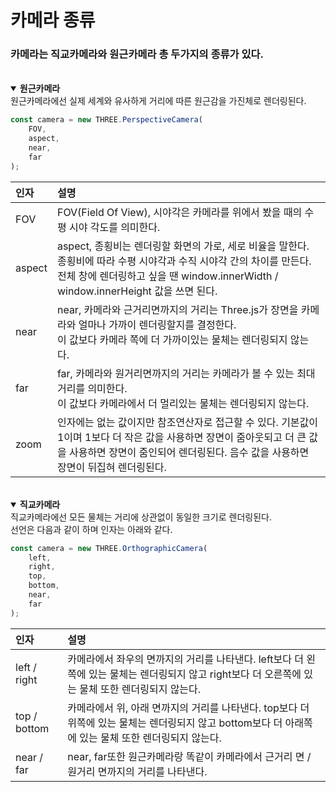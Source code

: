 # 카메라 종류
### 카메라는 **직교카메라**와 **원근카메라** 총 두가지의 종류가 있다.
<br>
<details open>
<summary style="font-weight: bold;">
원근카메라
</summary>
<div markdown="1">
원근카메라에선 실제 세계와 유사하게 거리에 따른 원근감을 가진체로 렌더링된다.

```js
const camera = new THREE.PerspectiveCamera(
    FOV,
    aspect,
    near,
    far
);
```
| 인자 | 설명 |
| :-- | :-- |
| FOV | FOV(Field Of View), 시야각은 카메라를 위에서 봤을 때의 수평 시야 각도를 의미한다. |
| aspect | aspect, 종횡비는 렌더링할 화면의 가로, 세로 비율을 말한다. 종횡비에 따라 수평 시야각과 수직 시야각 간의 차이를 만든다. 전체 창에 렌더링하고 싶을 땐 window.innerWidth / window.innerHeight 값을 쓰면 된다. |
| near | near, 카메라와 근거리면까지의 거리는 Three.js가 장면을 카메라와 얼마나 가까이 렌더링할지를 결정한다.<br>이 값보다 카메라 쪽에 더 가까이있는 물체는 렌더링되지 않는다. |
| far | far, 카메라와 원거리면까지의 거리는 카메라가 볼 수 있는 최대 거리를 의미한다.<br>이 값보다 카메라에서 더 멀리있는 물체는 렌더링되지 않는다. |
| zoom | 인자에는 없는 값이지만 참조연산자로 접근할 수 있다. 기본값이 1이며 1보다 더 작은 값을 사용하면 장면이 줌아웃되고 더 큰 값을 사용하면 장면이 줌인되어 렌더링된다. 음수 값을 사용하면 장면이 뒤집혀 렌더링된다. |
</div>
</details>

<br>

<details open>
<summary style="font-weight: bold;">
직교카메라
</summary>
<div markdown="1">
직교카메라에선 모든 물체는 거리에 상관없이 동일한 크기로 렌더링된다.<br>
선언은 다음과 같이 하며 인자는 아래와 같다.

```js
const camera = new THREE.OrthographicCamera(
    left,
    right,
    top,
    bottom,
    near,
    far
);
```
| 인자 | 설명 |
| :-- | :-- |
| left / right | 카메라에서 좌우의 면까지의 거리를 나타낸다. left보다 더 왼쪽에 있는 물체는 렌더링되지 않고 right보다 더 오른쪽에 있는 물체 또한 렌더링되지 않는다. |
| top / bottom | 카메라에서 위, 아래 면까지의 거리를 나타낸다. top보다 더 위쪽에 있는 물체는 렌더링되지 않고 bottom보다 더 아래쪽에 있는 물체 또한 렌더링되지 않는다. |
| near / far | near, far또한 원근카메라랑 똑같이 카메라에서 근거리 면 / 원거리 면까지의 거리를 나타낸다. |
</div>
</details>
